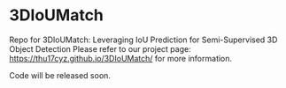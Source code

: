 # 3DIoUMatch

Repo for 3DIoUMatch: Leveraging IoU Prediction for Semi-Supervised 3D Object Detection
Please refer to our project page: https://thu17cyz.github.io/3DIoUMatch/ for more information.


Code will be released soon.
